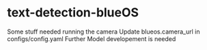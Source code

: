 # text-detection-blueOS
Some stuff needed running the camera 
Update blueos.camera_url in configs/config.yaml
Further Model developement is needed
